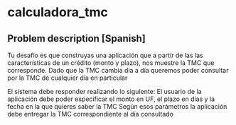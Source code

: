 # calculadora_tmc

## Problem description [Spanish]

Tu desafío es que construyas una aplicación que a partir de las las características de un crédito (monto y plazo), nos muestre la TMC que corresponde. Dado que la TMC cambia día a día queremos poder consultar por la TMC de cualquier día en particular 

El sistema debe responder realizando lo siguiente:
El usuario de la aplicación debe poder especificar el monto en UF, el plazo en días y la fecha en la que quieres saber la TMC
Según esos parámetros la aplicación debe entregar la TMC correspondiente al día consultado
